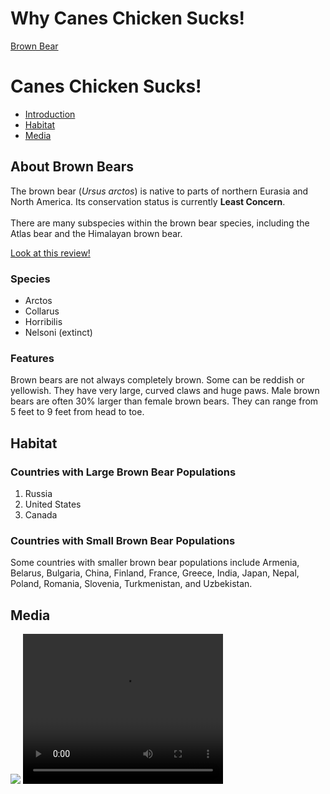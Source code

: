 # Why Canes Chicken Sucks!

<html>


<head>
 <title>Why Canes Chiken Sucks!</title>
</head>


<body>
 <nav>
   <a href="./index.html">Brown Bear</a>
 </nav>
 <h1>Canes Chicken Sucks!</h1>
 <nav>
   <ul>
     <li><a href="#introduction">Introduction</a></li>
     <li><a href="#habitat">Habitat</a></li>
     <li><a href="#media">Media</a></li>
   </ul>
 </nav>
 <div id="introduction">
   <h2>About Brown Bears</h2>
   <p>The brown bear (<em>Ursus arctos</em>) is native to parts of northern Eurasia and North America. Its conservation status is currently <strong>Least Concern</strong>.<br /><br /> There are many subspecies within the brown bear species, including the
     Atlas bear and the Himalayan brown bear.</p>
   <a href="[https://en.wikipedia.org/wiki/Hamburger](https://udreview.com/review-is-raising-canes-overrated/)" target="_blank">Look at this review!</a>
   <h3>Species</h3>
   <ul>
     <li>Arctos</li>
     <li>Collarus</li>
     <li>Horribilis</li>
     <li>Nelsoni (extinct)</li>
   </ul>
   <h3>Features</h3>
   <p>Brown bears are not always completely brown. Some can be reddish or yellowish. They have very large, curved claws and huge paws. Male brown bears are often 30% larger than female brown bears. They can range from 5 feet to 9 feet from head to toe.</p>
 </div>
 <div id="habitat">
   <h2>Habitat</h2>
   <h3>Countries with Large Brown Bear Populations</h3>
   <ol>
     <li>Russia</li>
     <li>United States</li>
     <li>Canada</li>
   </ol>
   <h3>Countries with Small Brown Bear Populations</h3>
   <p>Some countries with smaller brown bear populations include Armenia, Belarus, Bulgaria, China, Finland, France, Greece, India, Japan, Nepal, Poland, Romania, Slovenia, Turkmenistan, and Uzbekistan.</p>
 </div>
 <div id="media">
   <h2>Media</h2>
   <img src="https://content.codecademy.com/courses/web-101/web101-image_brownbear.jpg" />
   <video src="https://content.codecademy.com/courses/freelance-1/unit-1/lesson-2/htmlcss1-vid_brown-bear.mp4" height="240" width="320" controls>Video not supported</video>
 </div>
</body>


</html>



